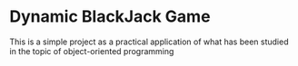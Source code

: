# Dynamic BlackJack Game

This is a simple project as a practical application of what has been studied in the topic of object-oriented programming
